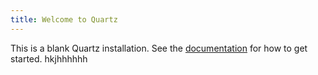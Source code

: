 ```yaml
---
title: Welcome to Quartz
---
```


This is a blank Quartz installation.
See the [documentation](https://quartz.jzhao.xyz) for how to get started.
hkjhhhhhh